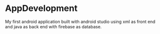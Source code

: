 # AppDevelopment
My first android application built with android studio using xml as front end and java as back end with firebase as database.
